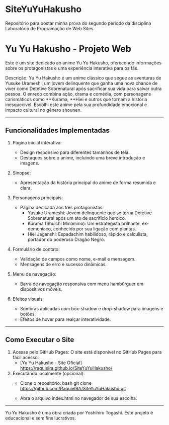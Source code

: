 # SiteYuYuHakusho
Repositório para postar minha prova do segundo período da disciplina Laboratório de Programação de Web Sites

# Yu Yu Hakusho - Projeto Web

Este é um site dedicado ao anime Yu Yu Hakusho, oferecendo informações sobre os protagonistas e uma experiência interativa para os fãs.

Descrição: Yu Yu Hakusho é um anime clássico que segue as aventuras de Yusuke Urameshi, um jovem delinquente que ganha uma nova chance de viver como Detetive Sobrenatural após sacrificar sua vida para salvar outra pessoa. O enredo combina ação, drama e comédia, com personagens carismáticos como **Kurama, **Hiei e outros que tornam a história inesquecível. Escolhi este anime pela sua profundidade emocional e impacto cultural no gênero shounen.

---

## Funcionalidades Implementadas

1. Página inicial interativa:
   - Design responsivo para diferentes tamanhos de tela.
   - Destaques sobre o anime, incluindo uma breve introdução e imagens.

2. Sinopse:
   - Apresentação da história principal do anime de forma resumida e clara.

3. Personagens principais:
   - Página dedicada aos três protagonistas:
     - Yusuke Urameshi: Jovem delinquente que se torna Detetive Sobrenatural após um ato de sacrifício heroico.
     - Kurama (Shuichi Minamino): Um estrategista brilhante, ex-demoníaco, conhecido por sua ligação com plantas.
     - Hiei Jaganshi: Espadachim habilidoso, rápido e calculista, portador do poderoso Dragão Negro.

4. Formulário de contato:
   - Validação de campos como nome, e-mail e mensagem.
   - Mensagens de erro e sucesso dinâmicas.

5. Menu de navegação:
   - Barra de navegação responsiva com menu hambúrguer em dispositivos móveis.

6. Efeitos visuais:
   - Sombras aplicadas com box-shadow e drop-shadow para imagens e botões.
   - Efeitos de hover para realçar interatividade.

---

## Como Executar o Site

1. Acesse pelo GitHub Pages:
   O site está disponível no GitHub Pages para fácil acesso:
   - [Yu Yu Hakusho - Site Oficial] https://raquielra.github.io/SiteYuYuHakusho/
2. Executando localmente (opcional):
   - Clone o repositório:
     bash
     git clone https://github.com/RaquielRA/SiteYuYuHakusho.git
     
   - Abra o arquivo index.html no navegador de sua escolha.

---

Yu Yu Hakusho é uma obra criada por Yoshihiro Togashi. Este projeto é educacional e sem fins lucrativos.
